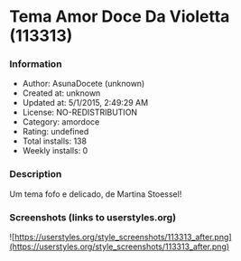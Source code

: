 # Tema Amor Doce Da Violetta (113313)

### Information
- Author: AsunaDocete (unknown)
- Created at: unknown
- Updated at: 5/1/2015, 2:49:29 AM
- License: NO-REDISTRIBUTION
- Category: amordoce
- Rating: undefined
- Total installs: 138
- Weekly installs: 0


### Description
Um tema fofo e delicado, de Martina Stoessel!


### Screenshots (links to userstyles.org)
![https://userstyles.org/style_screenshots/113313_after.png](https://userstyles.org/style_screenshots/113313_after.png)


